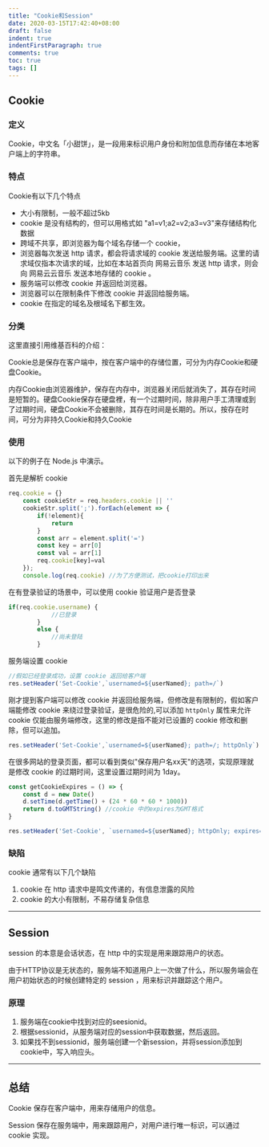 ```yaml
---
title: "Cookie和Session"
date: 2020-03-15T17:42:40+08:00
draft: false
indent: true
indentFirstParagraph: true
comments: true
toc: true
tags: []
---
```


## Cookie

### 定义

Cookie，中文名「小甜饼」，是一段用来标识用户身份和附加信息而存储在本地客户端上的字符串。

### 特点

Cookie有以下几个特点

- 大小有限制，一般不超过5kb
- cookie 是没有结构的，但可以用格式如 "a1=v1;a2=v2;a3=v3"来存储结构化数据
- 跨域不共享，即浏览器为每个域名存储一个 cookie，
- 浏览器每次发送 http 请求，都会将请求域的 cookie 发送给服务端。这里的请求域仅指本次请求的域，比如在本站首页向 网易云音乐 发送 http 请求，则会向 网易云云音乐 发送本地存储的 cookie 。
- 服务端可以修改 cookie 并返回给浏览器。
- 浏览器可以在限制条件下修改 cookie 并返回给服务端。
- cookie 在指定的域名及根域名下都生效。

### 分类

这里直接引用维基百科的介绍：

Cookie总是保存在客户端中，按在客户端中的存储位置，可分为内存Cookie和硬盘Cookie。

内存Cookie由浏览器维护，保存在内存中，浏览器关闭后就消失了，其存在时间是短暂的。硬盘Cookie保存在硬盘裡，有一个过期时间，除非用户手工清理或到了过期时间，硬盘Cookie不会被删除，其存在时间是长期的。所以，按存在时间，可分为非持久Cookie和持久Cookie

### 使用

以下的例子在 Node.js 中演示。

首先是解析 cookie

```javascript
req.cookie = {}
    const cookieStr = req.headers.cookie || ''
    cookieStr.split(';').forEach(element => {
        if(!element){
            return
        }
        const arr = element.split('=')
        const key = arr[0]
        const val = arr[1]
        req.cookie[key]=val
    });
    console.log(req.cookie) //为了方便测试，把cookie打印出来
```

在有登录验证的场景中，可以使用 cookie 验证用户是否登录

```javascript
if(req.cookie.username) {
            //已登录
        }
        else {
            //尚未登陆
        }
```

服务端设置 cookie

```javascript
//假如已经登录成功，设置 cookie 返回给客户端
res.setHeader('Set-Cookie',`usernamed=${userNamed}; path=/`)
```



刚才提到客户端可以修改 cookie 并返回给服务端，但修改是有限制的，假如客户端能修改 cookie 来绕过登录验证，是很危险的,可以添加 `httpOnly` 属性来允许 cookie 仅能由服务端修改，这里的修改是指不能对已设置的 cookie 修改和删除，但可以追加。

```javascript
res.setHeader('Set-Cookie',`usernamed=${userNamed}; path=/; httpOnly`)
```



在很多网站的登录页面，都可以看到类似"保存用户名xx天"的选项，实现原理就是修改 cookie 的过期时间，这里设置过期时间为 1day。

```javascript
const getCookieExpires = () => {
    const d = new Date()
    d.setTime(d.getTime() + (24 * 60 * 60 * 1000))
    return d.toGMTString() //cookie 中的expires为GMT格式
}

res.setHeader('Set-Cookie', `usernamed=${userNamed}; httpOnly; expires=${getCookieExpires()}`)

```

### 缺陷

cookie 通常有以下几个缺陷

1. cookie 在 http 请求中是鸣文传递的，有信息泄露的风险
2. cookie 的大小有限制，不易存储复杂信息



------



## Session

session 的本意是会话状态，在 http 中的实现是用来跟踪用户的状态。

由于HTTP协议是无状态的，服务端不知道用户上一次做了什么，所以服务端会在用户初始状态的时候创建特定的 session ，用来标识并跟踪这个用户。

### 原理

1. 服务端在cookie中找到对应的seesionid。
2. 根据sessionid，从服务端对应的session中获取数据，然后返回。
3. 如果找不到sessionid，服务端创建一个新session，并将session添加到cookie中，写入响应头。

------



## 总结

Cookie 保存在客户端中，用来存储用户的信息。

Session 保存在服务端中，用来跟踪用户，对用户进行唯一标识，可以通过 cookie 实现。

